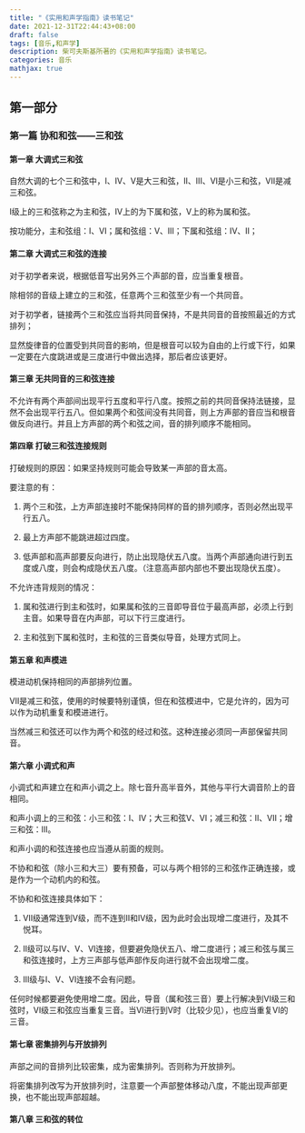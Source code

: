 ```yaml
---
title: "《实用和声学指南》读书笔记"
date: 2021-12-31T22:44:43+08:00
draft: false
tags: [音乐,和声学]
description: 柴可夫斯基所著的《实用和声学指南》读书笔记。
categories: 音乐
mathjax: true
---
```


## 第一部分

### 第一篇 协和和弦——三和弦

#### 第一章 大调式三和弦

自然大调的七个三和弦中，I、IV、V是大三和弦，II、III、VI是小三和弦，VII是减三和弦。

I级上的三和弦称之为主和弦，IV上的为下属和弦，V上的称为属和弦。

按功能分，主和弦组：I、VI；属和弦组：V、III；下属和弦组：IV、II；

#### 第二章 大调式三和弦的连接

对于初学者来说，根据低音写出另外三个声部的音，应当重复根音。

除相邻的音级上建立的三和弦，任意两个三和弦至少有一个共同音。

对于初学者，链接两个三和弦应当将共同音保持，不是共同音的音按照最近的方式排列；

显然旋律音的位置受到共同音的影响，但是根音可以较为自由的上行或下行，如果一定要在六度跳进或是三度进行中做出选择，那后者应该更好。

#### 第三章 无共同音的三和弦连接

不允许有两个声部间出现平行五度和平行八度。按照之前的共同音保持法链接，显然不会出现平行五八。但如果两个和弦间没有共同音，则上方声部的音应当和根音做反向进行。并且上方声部的两个和弦之间，音的排列顺序不能相同。

#### 第四章 打破三和弦连接规则

打破规则的原因：如果坚持规则可能会导致某一声部的音太高。

要注意的有：

1. 两个三和弦，上方声部连接时不能保持同样的音的排列顺序，否则必然出现平行五八。

2. 最上方声部不能跳进超过四度。

3. 低声部和高声部要反向进行，防止出现隐伏五八度。当两个声部通向进行到五度或八度，则会构成隐伏五八度。（注意高声部内部也不要出现隐伏五度）。

不允许违背规则的情况：

1. 属和弦进行到主和弦时，如果属和弦的三音即导音位于最高声部，必须上行到主音。如果导音在内声部，可以下行三度进行。

2. 主和弦到下属和弦时，主和弦的三音类似导音，处理方式同上。

#### 第五章 和声模进

模进动机保持相同的声部排列位置。

VII是减三和弦，使用的时候要特别谨慎，但在和弦模进中，它是允许的，因为可以作为动机重复和模进进行。

当然减三和弦还可以作为两个和弦的经过和弦。这种连接必须同一声部保留共同音。

#### 第六章 小调式和声

小调式和声建立在和声小调之上。除七音升高半音外，其他与平行大调音阶上的音相同。

和声小调上的三和弦：小三和弦：I、IV；大三和弦V、VI；减三和弦：II、VII；增三和弦：III。

和声小调的和弦连接也应当遵从前面的规则。

不协和和弦（除小三和大三）要有预备，可以与两个相邻的三和弦作正确连接，或是作为一个动机内的和弦。

不协和和弦连接具体如下：

1. VII级通常连到V级，而不连到II和IV级，因为此时会出现增二度进行，及其不悦耳。

2. II级可以与IV、V、VI连接，但要避免隐伏五八、增二度进行；减三和弦与属三和弦连接时，上方三声部与低声部作反向进行就不会出现增二度。

3. III级与I、V、VI连接不会有问题。

任何时候都要避免使用增二度。因此，导音（属和弦三音）要上行解决到VI级三和弦时，VI级三和弦应当重复三音。当VI进行到V时（比较少见），也应当重复VI的三音。

#### 第七章 密集排列与开放排列

声部之间的音排列比较密集，成为密集排列。否则称为开放排列。

将密集排列改写为开放排列时，注意要一个声部整体移动八度，不能出现声部更换，也不能出现声部超越。

#### 第八章 三和弦的转位


